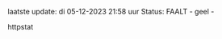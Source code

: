 laatste update: 
di 05-12-2023 21:58   uur 
Status: FAALT - geel - 
<div class="service Y">httpstat</div>